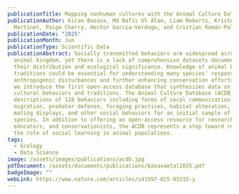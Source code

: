 ```yaml
---
publicationTitle: Mapping nonhuman cultures with the Animal Culture Database
publicationAuthor: Kiran Basava, Md Nafis Ul Alam, Liam Roberts, Kristen
  Martinet, Paige Cherry, Hector Garcia-Verdugo, and Cristian Román-Palacios
publicationDate: "2025"
publicationMonth: Jun
publicationType: Scientific Data
publicationAbstract: Socially transmitted behaviors are widespread across the
  animal kingdom, yet there is a lack of comprehensive datasets documenting
  their distribution and ecological significance. Knowledge of animal behavioral
  traditions could be essential for understanding many species’ responses to
  anthropogenic disturbances and further enhancing conservation efforts. Here,
  we introduce the first open-access database that synthesizes data on animal
  cultural behaviors and traditions. The Animal Culture Database (ACDB) contains
  descriptions of 128 behaviors including forms of vocal communication,
  migration, predator defense, foraging practices, habitat alteration, play,
  mating displays, and other social behaviors for an initial sample of 61
  species. In addition to offering an open-access resource for researchers,
  educators, and conservationists, the ACDB represents a step toward recognizing
  the role of social learning in animal populations.
tags:
  - Ecology
  - Data Science
image: /assets/images/publications/acdb.jpg
pdfDocument: /assets/documents/publications/basavaetal2025.pdf
badgeImage: ""
webLink: https://www.nature.com/articles/s41597-025-05315-y
---
```

